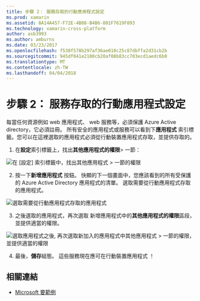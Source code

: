 ```yaml
---
title: 步驟 2： 服務存取的行動應用程式設定
ms.prod: xamarin
ms.assetid: 8A14A457-F72E-4B08-B4B6-801F7619F893
ms.technology: xamarin-cross-platform
author: asb3993
ms.author: amburns
ms.date: 03/23/2017
ms.openlocfilehash: f530f578b297af36ae010c25c87dbffa2d31cb2b
ms.sourcegitcommit: 945df041e2180cb20af08b83cc703ecd1aedc6b0
ms.translationtype: MT
ms.contentlocale: zh-TW
ms.lasthandoff: 04/04/2018
---
```

# <a name="step-2-configure-service-access-for-mobile-application"></a>步驟 2： 服務存取的行動應用程式設定

每當任何資源例如 web 應用程式、 web 服務等，必須保護 Azure Active directory，它必須註冊。 所有安全的應用程式或服務可以看到下**應用程式** 索引標籤。您可以在這裡選取的應用程式必須從行動裝置應用程式存取，並提供存取的。

1. 在**設定**索引標籤上，找出**其他應用程式的權限**> 一節：

  ![](configure-images/2.1-configure.png "在 [設定] 索引標籤中，找出其他應用程式 > 一節的權限")

2.  按一下**新增應用程式** 按鈕。 快顯的下一個畫面中，您應該看到的所有受保護的 Azure Active Directory 應用程式的清單。 選取需要從行動應用程式存取的應用程式。

  ![](configure-images/2.2-add-application.png "選取需要從行動應用程式存取的應用程式")

3. 之後選取的應用程式，再次選取 新增應用程式中的**其他應用程式的權限**區段，並提供適當的權限。

  ![](configure-images/2.3-permissions.png "選取應用程式之後, 再次選取新加入的應用程式中其他應用程式 > 一節的權限，並提供適當的權限")

4. 最後，**儲存**組態。 這些服務現在應可在行動裝置應用程式 ！



## <a name="related-links"></a>相關連結

- [Microsoft 要範例](https://github.com/AzureADSamples/NativeClient-MultiTarget-DotNet)
